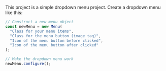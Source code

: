 This project is a simple dropdown menu project.
Create a dropdown menu like this:

```javascript
// Construct a new menu object
const newMenu = new Menu(
  "Class for your menu items",
  "Class for the menu button (image tag)",
  "Icon of the menu button before clicked",
  "Icon of the menu button after clicked"
);

// Make the dropdown menu work
newMenu.configure();
```
